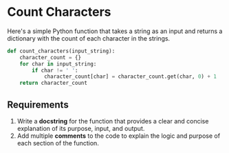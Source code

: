 # Count Characters

Here's a simple Python function that takes a string as an input and returns a dictionary with the count of each character in the strings.

```python
def count_characters(input_string):
    character_count = {}
    for char in input_string:
        if char != ' ':
            character_count[char] = character_count.get(char, 0) + 1
    return character_count
```

## Requirements

1. Write a **docstring** for the function that provides a clear and concise explanation of its purpose, input, and output.
2. Add multiple **comments** to the code to explain the logic and purpose of each section of the function.
